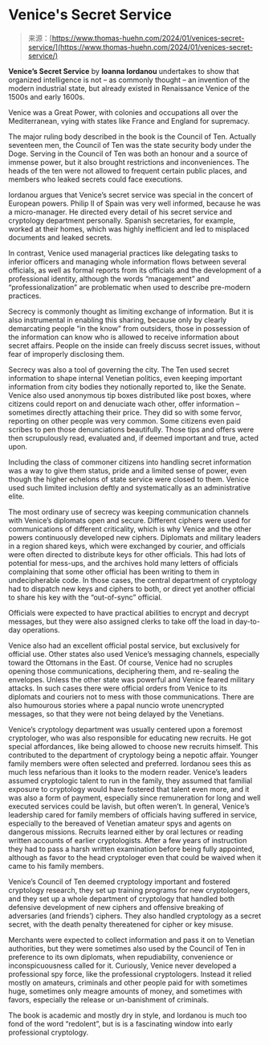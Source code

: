 <!--yml
category: 未分类
date: 2024-05-27 14:50:53
-->

# Venice's Secret Service

> 来源：[https://www.thomas-huehn.com/2024/01/venices-secret-service/](https://www.thomas-huehn.com/2024/01/venices-secret-service/)

**Venice’s Secret Service** by **Ioanna Iordanou** undertakes to show that organized intelligence is not – as commonly thought – an invention of the modern industrial state, but already existed in Renaissance Venice of the 1500s and early 1600s.

Venice was a Great Power, with colonies and occupations all over the Mediterranean, vying with states like France and England for supremacy.

The major ruling body described in the book is the Council of Ten. Actually seventeen men, the Council of Ten was the state security body under the Doge. Serving in the Council of Ten was both an honour and a source of immense power, but it also brought restrictions and inconveniences. The heads of the ten were not allowed to frequent certain public places, and members who leaked secrets could face executions.

Iordanou argues that Venice’s secret service was special in the concert of European powers. Philip II of Spain was very well informed, because he was a micro-manager. He directed every detail of his secret service and cryptology department personally. Spanish secretaries, for example, worked at their homes, which was highly inefficient and led to misplaced documents and leaked secrets.

In contrast, Venice used managerial practices like delegating tasks to inferior officers and managing whole information flows between several officials, as well as formal reports from its officials and the development of a professional identity, although the words “management” and “professionalization” are problematic when used to describe pre-modern practices.

Secrecy is commonly thought as limiting exchange of information. But it is also instrumental in enabling this sharing, because only by clearly demarcating people “in the know” from outsiders, those in possession of the information can know who is allowed to receive information about secret affairs. People on the inside can freely discuss secret issues, without fear of improperly disclosing them.

Secrecy was also a tool of governing the city. The Ten used secret information to shape internal Venetian politics, even keeping important information from city bodies they notionally reported to, like the Senate. Venice also used anonymous tip boxes distributed like post boxes, where citizens could report on and denuciate wach other, offer information – sometimes directly attaching their price. They did so with some fervor, reporting on other people was very common. Some citizens even paid scribes to pen those denunciations beautifully. Those tips and offers were then scrupulously read, evaluated and, if deemed important and true, acted upon.

Including the class of commoner citizens into handling secret information was a way to give them status, pride and a limited sense of power, even though the higher echelons of state service were closed to them. Venice used such limited inclusion deftly and systematically as an administrative elite.

The most ordinary use of secrecy was keeping communication channels with Venice’s diplomats open and secure. Different ciphers were used for communications of different criticality, which is why Venice and the other powers continuously developed new ciphers. Diplomats and military leaders in a region shared keys, which were exchanged by courier, and officials were often directed to distribute keys for other officials. This had lots of potential for mess-ups, and the archives hold many letters of officials complaining that some other official has been writing to them in undecipherable code. In those cases, the central department of cryptology had to dispatch new keys and ciphers to both, or direct yet another official to share his key with the “out-of-sync” official.

Officials were expected to have practical abilities to encrypt and decrypt messages, but they were also assigned clerks to take off the load in day-to-day operations.

Venice also had an excellent official postal service, but exclusively for official use. Other states also used Venice’s messaging channels, especially toward the Ottomans in the East. Of course, Venice had no scruples opening those communications, deciphering them, and re-sealing the envelopes. Unless the other state was powerful and Venice feared military attacks. In such cases there were official orders from Venice to its diplomats and couriers not to mess with those communications. There are also humourous stories where a papal nuncio wrote unencrypted messages, so that they were not being delayed by the Venetians.

Venice’s cryptology department was usually centered upon a foremost cryptologer, who was also responsible for educating new recruits. He got special affordances, like being allowed to choose new recruits himself. This contributed to the department of cryptology being a nepotic affair. Younger family members were often selected and preferred. Iordanou sees this as much less nefarious than it looks to the modern reader. Venice’s leaders assumed cryptologic talent to run in the family, they assumed that familial exposure to cryptology would have fostered that talent even more, and it was also a form of payment, especially since remuneration for long and well executed services could be lavish, but often weren’t. In general, Venice’s leadership cared for family members of officials having suffered in service, especially to the bereaved of Venetian amateur spys and agents on dangerous missions. Recruits learned either by oral lectures or reading written accounts of earlier cryptologists. After a few years of instruction they had to pass a harsh written examination before being fully appointed, although as favor to the head cryptologer even that could be waived when it came to his family members.

Venice’s Council of Ten deemed cryptology important and fostered cryptology research, they set up training programs for new cryptologers, and they set up a whole department of cryptology that handled both defensive development of new ciphers and offensive breaking of adversaries (and friends’) ciphers. They also handled cryptology as a secret secret, with the death penalty thereatened for cipher or key misuse.

Merchants were expected to collect information and pass it on to Venetian authorities, but they were sometimes also used by the Council of Ten in preference to its own diplomats, when repudiability, convenience or inconspicuousness called for it. Curiously, Venice never developed a professional spy force, like the professional cryptologers. Instead it relied mostly on amateurs, criminals and other people paid for with sometimes huge, sometimes only meagre amounts of money, and sometimes with favors, especially the release or un-banishment of criminals.

The book is academic and mostly dry in style, and Iordanou is much too fond of the word “redolent”, but is is a fascinating window into early professional cryptology.